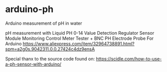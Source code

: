 # arduino-ph
Arduino measurement of pH in water

pH measurement with Liquid PH 0-14 Value Detection Regulator Sensor Module Monitoring Control Meter Tester + BNC PH Electrode Probe For Arduino
  https://www.aliexpress.com/item/32964738891.html?spm=a2g0s.9042311.0.0.27424c4dz9ensA
 
Special thanx to the source code found on:
  https://scidle.com/how-to-use-a-ph-sensor-with-arduino/
